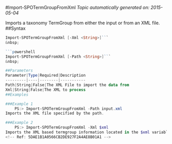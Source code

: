 #Import-SPOTermGroupFromXml
*Topic automatically generated on: 2015-05-04*

Imports a taxonomy TermGroup from either the input or from an XML file.
##Syntax
```powershell
Import-SPOTermGroupFromXml [-Xml <String>]```
&nbsp;

```powershell
Import-SPOTermGroupFromXml [-Path <String>]```
&nbsp;

##Parameters
Parameter|Type|Required|Description
---------|----|--------|-----------
Path|String|False|The XML File to import the data from
Xml|String|False|The XML to process
##Examples

###Example 1
    PS:> Import-SPOTermGroupFromXml -Path input.xml
Imports the XML file specified by the path.

###Example 2
    PS:> Import-SPOTermGroupFromXml -Xml $xml
Imports the XML based termgroup information located in the $xml variable
<!-- Ref: 5DAE1B1A0566CB2DE927F2A4AE8B01A1 -->